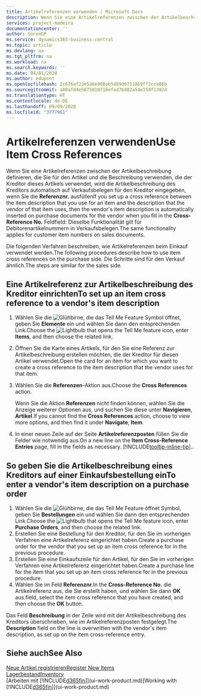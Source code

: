 ```yaml
---
title: Artikelreferenzen verwenden | Microsoft Docs
description: Wenn Sie eine Artikelreferenzen zwischen der Artikelbeschreibung definieren, die Sie für den Artikel und die Beschreibung verwenden, die der Kreditor dieses Artikels verwendet, wird die Artikelbeschreibung des Kreditors automatisch auf Verkaufsbelegen für den Kreditor eingegeben, wenn Sie die **Referenznr.** ausfüllen Feld
services: project-madeira
documentationcenter: ''
author: SorenGP
ms.service: dynamics365-business-central
ms.topic: article
ms.devlang: na
ms.tgt_pltfrm: na
ms.workload: na
ms.search.keywords: ''
ms.date: 04/01/2020
ms.author: edupont
ms.openlocfilehash: 2c676af23e5a6e988ab5d89d07118b9ff1cce86b
ms.sourcegitcommit: a80afd4e5075018716efad76d82a54e158f1392d
ms.translationtype: HT
ms.contentlocale: de-DE
ms.lasthandoff: 09/09/2020
ms.locfileid: "3777961"
---
```

# <a name="use-item-cross-references"></a><span data-ttu-id="5d26e-104">Artikelreferenzen verwenden</span><span class="sxs-lookup"><span data-stu-id="5d26e-104">Use Item Cross References</span></span>
<span data-ttu-id="5d26e-105">Wenn Sie eine Artikelreferenzen zwischen der Artikelbeschreibung definieren, die Sie für den Artikel und die Beschreibung verwenden, die der Kreditor dieses Artikels verwendet, wird die Artikelbeschreibung des Kreditors automatisch auf Verkaufsbelegen für den Kreditor eingegeben, wenn Sie die **Referenznr.** ausfüllen</span><span class="sxs-lookup"><span data-stu-id="5d26e-105">If you set up a cross reference between the item description that you use for an item and the description that the vendor of that item uses, then the vendor's item description is automatically inserted on purchase documents for the vendor when you fill in the **Cross-Reference No.**</span></span> <span data-ttu-id="5d26e-106">Feld</span><span class="sxs-lookup"><span data-stu-id="5d26e-106">field.</span></span> <span data-ttu-id="5d26e-107">Dieselbe Funktionalität gilt für Debitorenartikelnummern in Verkaufsbelegen.</span><span class="sxs-lookup"><span data-stu-id="5d26e-107">The same functionality applies for customer item numbers on sales documents.</span></span>

<span data-ttu-id="5d26e-108">Die folgenden Verfahren beschreiben, wie Artikelreferenzen beim Einkauf verwendet werden.</span><span class="sxs-lookup"><span data-stu-id="5d26e-108">The following procedures describe how to use item cross references on the purchase side.</span></span> <span data-ttu-id="5d26e-109">Die Schritte sind für den Verkauf ähnlich.</span><span class="sxs-lookup"><span data-stu-id="5d26e-109">The steps are similar for the sales side.</span></span>

## <a name="to-set-up-an-item-cross-reference-to-a-vendors-item-description"></a><span data-ttu-id="5d26e-110">Eine Artikelreferenz zur Artikelbeschreibung des Kreditor einrichten</span><span class="sxs-lookup"><span data-stu-id="5d26e-110">To set up an item cross reference to a vendor's item description</span></span>

1. <span data-ttu-id="5d26e-111">Wählen Sie die ![Glühbirne, die das Tell Me Feature](media/ui-search/search_small.png "Sagen Sie mir, was Sie tun wollen") Symbol öffnet, geben Sie **Elemente** ein und wählen Sie dann den entsprechenden Link.</span><span class="sxs-lookup"><span data-stu-id="5d26e-111">Choose the ![Lightbulb that opens the Tell Me feature](media/ui-search/search_small.png "Tell me what you want to do") icon, enter **Items**, and then choose the related link.</span></span>
2. <span data-ttu-id="5d26e-112">Öffnen Sie die Karte eines Artikels, für den Sie eine Referenz zur Artikelbeschreibung erstellen möchten, die der Kreditor für diesen Artikel verwendet.</span><span class="sxs-lookup"><span data-stu-id="5d26e-112">Open the card for an item for which you want to create a cross reference to the item description that the vendor uses for that item.</span></span>
3. <span data-ttu-id="5d26e-113">Wählen Sie die **Referenzen**-Aktion aus.</span><span class="sxs-lookup"><span data-stu-id="5d26e-113">Choose the **Cross References** action.</span></span>

     <span data-ttu-id="5d26e-114">Wenn Sie die Aktion **Referenzen** nicht finden können, wählen Sie die Anzeige weiterer Optionen aus, und suchen Sie diese unter **Navigieren**, **Artikel**.</span><span class="sxs-lookup"><span data-stu-id="5d26e-114">If you cannot find the **Cross References** action, choose to view more options, and then find it under **Navigate**, **Item**.</span></span>
  
4. <span data-ttu-id="5d26e-115">In einer neuen Zeile auf der Seite **Artikelreferenzposten** füllen Sie die Felder wie notwendig aus.</span><span class="sxs-lookup"><span data-stu-id="5d26e-115">On a new line on the **Item Cross-Reference Entries** page, fill in the fields as necessary.</span></span> [!INCLUDE[tooltip-inline-tip](includes/tooltip-inline-tip_md.md)]<span data-ttu-id="5d26e-116">.</span><span class="sxs-lookup"><span data-stu-id="5d26e-116">.</span></span>

## <a name="to-enter-a-vendors-item-description-on-a-purchase-order"></a><span data-ttu-id="5d26e-117">So geben Sie die Artikelbeschreibung eines Kreditors auf einer Einkaufsbestellung ein</span><span class="sxs-lookup"><span data-stu-id="5d26e-117">To enter a vendor's item description on a purchase order</span></span>

1. <span data-ttu-id="5d26e-118">Wählen Sie die ![Glühbirne, die das Tell Me Feature öffnet](media/ui-search/search_small.png "Was möchten Sie tun?") Symbol, geben Sie **Bestellungen** ein und wählen Sie dann den entsprechenden Link.</span><span class="sxs-lookup"><span data-stu-id="5d26e-118">Choose the ![Lightbulb that opens the Tell Me feature](media/ui-search/search_small.png "Tell me what you want to do") icon, enter **Purchase Orders**, and then choose the related link.</span></span>
2. <span data-ttu-id="5d26e-119">Erstellen Sie eine Bestellung für den Kreditor, für den Sie im vorherigen Verfahren eine Artikelreferenz eingerichtet haben.</span><span class="sxs-lookup"><span data-stu-id="5d26e-119">Create a purchase order for the vendor that you set up an item cross reference for in the previous procedure.</span></span>
3. <span data-ttu-id="5d26e-120">Erstellen Sie eine Einkaufszeile für den Artikel, für den Sie im vorherigen Verfahren eine Artikelreferenz eingerichtet haben.</span><span class="sxs-lookup"><span data-stu-id="5d26e-120">Create a purchase line for the item that you set up an item cross reference for in the previous procedure.</span></span>
4. <span data-ttu-id="5d26e-121">Wählen Sie im Feld **Referenznr.**</span><span class="sxs-lookup"><span data-stu-id="5d26e-121">In the **Cross-Reference No.**</span></span> <span data-ttu-id="5d26e-122">die Artikelreferenz aus, die Sie erstellt haben, und wählen Sie dann **OK** aus.</span><span class="sxs-lookup"><span data-stu-id="5d26e-122">field, select the item cross reference that you have created, and then choose the **OK** button.</span></span>

<span data-ttu-id="5d26e-123">Das Feld **Beschreibung** in der Zeile wird mit der Artikelbeschreibung des Kreditors überschrieben, wie im Artikelreferenzposten festgelegt.</span><span class="sxs-lookup"><span data-stu-id="5d26e-123">The **Description** field on the line is overwritten with the vendor's item description, as set up on the item cross-reference entry.</span></span>

## <a name="see-also"></a><span data-ttu-id="5d26e-124">Siehe auch</span><span class="sxs-lookup"><span data-stu-id="5d26e-124">See Also</span></span>
[<span data-ttu-id="5d26e-125">Neue Artikel registrieren</span><span class="sxs-lookup"><span data-stu-id="5d26e-125">Register New Items</span></span>](inventory-how-register-new-items.md)  
[<span data-ttu-id="5d26e-126">Lagerbestand</span><span class="sxs-lookup"><span data-stu-id="5d26e-126">Inventory</span></span>](inventory-manage-inventory.md)  
<span data-ttu-id="5d26e-127">[Arbeiten mit [!INCLUDE[d365fin](includes/d365fin_md.md)]](ui-work-product.md)</span><span class="sxs-lookup"><span data-stu-id="5d26e-127">[Working with [!INCLUDE[d365fin](includes/d365fin_md.md)]](ui-work-product.md)</span></span>
